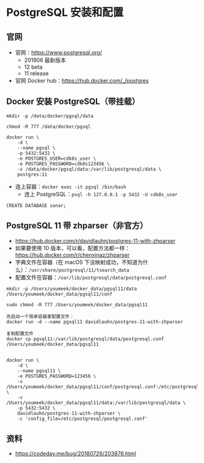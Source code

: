 # PostgreSQL 安装和配置


## 官网

- 官网：<https://www.postgresql.org/>
    - 201906 最新版本
    - 12 beta
    - 11 release
- 官网 Docker hub：<https://hub.docker.com/_/postgres>


## Docker 安装 PostgreSQL（带挂载）

```
mkdir -p /data/docker/pgsql/data

chmod -R 777 /data/docker/pgsql

docker run \
	-d \
	--name pgsql \
	-p 5432:5432 \
	-e POSTGRES_USER=cdk8s_user \
	-e POSTGRES_PASSWORD=cdk8s123456 \
	-v /data/docker/pgsql/data:/var/lib/postgresql/data \
	postgres:11
```

- 连上容器：`docker exec -it pgsql /bin/bash`
	- 连上 PostgreSQL：`psql -h 127.0.0.1 -p 5432 -U cdk8s_user`


```
CREATE DATABASE sonar;
```

## PostgreSQL 11 带 zhparser（非官方）

- <https://hub.docker.com/r/davidlauhn/postgres-11-with-zhparser>
- 如果要使用 10 版本，可以看，配置方法都一样：<https://hub.docker.com/r/chenxinaz/zhparser>
- 字典文件在容器（在 macOS 下没映射成功，不知道为什么）：`/usr/share/postgresql/11/tsearch_data`
- 配置文件在容器：`/var/lib/postgresql/data/postgresql.conf`

```
mkdir -p /Users/youmeek/docker_data/pgsql11/data /Users/youmeek/docker_data/pgsql11/conf

sudo chmod -R 777 /Users/youmeek/docker_data/pgsql11

先启动一个简单容器拿配置文件：
docker run -d --name pgsql11 davidlauhn/postgres-11-with-zhparser

复制配置文件
docker cp pgsql11:/var/lib/postgresql/data/postgresql.conf /Users/youmeek/docker_data/pgsql11


docker run \
	-d \
	--name pgsql11 \
	-e POSTGRES_PASSWORD=123456 \
	-v /Users/youmeek/docker_data/pgsql11/conf/postgresql.conf:/etc/postgresql/postgresql.conf \
	-v /Users/youmeek/docker_data/pgsql11/data:/var/lib/postgresql/data \
	-p 5432:5432 \
	davidlauhn/postgres-11-with-zhparser \
	-c 'config_file=/etc/postgresql/postgresql.conf'

```



## 资料

- <https://codeday.me/bug/20180726/203876.html>
